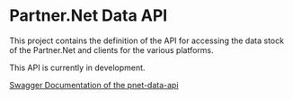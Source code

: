 # Partner.&#78;et Data API

This project contains the definition of the API for accessing the data stock of the Partner.&#78;et and clients for the various platforms.

This API is currently in development.

<a href="https://porscheinformatik.github.io/pnet-data-api/" target="_blank">Swagger Documentation of the pnet-data-api</a>

